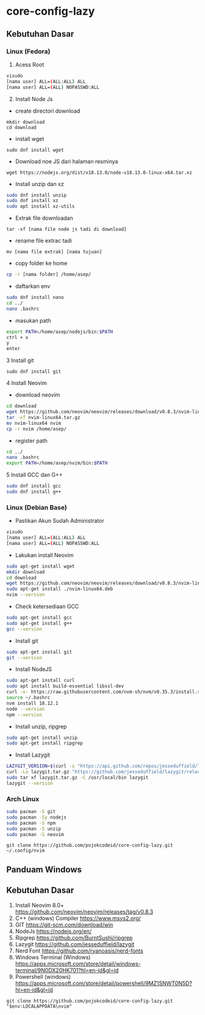 # core-config-lazy
## Kebutuhan Dasar
### Linux (Fedora)
1. Acess Root
```bash
visudo
[nama user] ALL=(ALL:ALL) ALL
[nama user] ALL=(ALL) NOPASSWD:ALL
```
2. Install Node Js
- create directori download 
```
mkdir download
cd download
```
- install wget 
```
sudo dnf install wget
```
- Download noe JS dari halaman resminya 
```
wget https://nodejs.org/dist/v18.13.0/node-v18.13.0-linux-x64.tar.xz
```
- Install unzip dan xz
```bash
sudo dnf install unzip
sudo dnf install xz
sudo apt install xz-utils
```
- Extrak file downloadan 
```
tar -xf [nama file node js tadi di download]
```
- rename file extrac tadi 
```
mv [nama file extrak] [nama tujuan]
```
- copy folder ke home 
```bash
cp -r [nama folder] /home/asep/
```
- daftarkan env
```bash
sudo dnf install nano
cd ../
nano .bashrc
```
- masukan path 
```bash
export PATH=/home/asep/nodejs/bin:$PATH
ctrl + x
y
enter
```
3 Install git 
```
sudo dnf install git
```
4 Install Neovim
- download neovim
```bash
cd download
wget https://github.com/neovim/neovim/releases/download/v0.8.3/nvim-linux64.tar.gz
tar -xf nvim-linux64.tar.gz
mv nvim-linux64 nvim
cp -r nvim /home/asep/
```
- register path
```bash
cd ../
nano .bashrc
export PATH=/home/asep/nvim/bin:$PATH
```
5 Install GCC dan G++
```bash
sudo dnf install gcc
sudo dnf install g++
```
### Linux (Debian Base)
- Pastikan Akun Sudah Administrator

```bash
visudo
[nama user] ALL=(ALL:ALL) ALL
[nama user] ALL=(ALL) NOPASSWD:ALL
```

- Lakukan install Neovim

```bash
sudo apt-get install wget
mkdir download
cd download
wget https://github.com/neovim/neovim/releases/download/v0.8.3/nvim-linux64.deb
sudo apt-get install ./nvim-linux64.deb
nvim --version
```

- Check ketersediaan GCC

```bash
sudo apt-get install gcc
sudo apt-get install g++
gcc --version
```

- Install git

```bash
sudo apt-get install git
git --version
```

- Install NodeJS

```bash
sudo apt-get install curl
sudo apt install build-essential libssl-dev
curl -o- https://raw.githubusercontent.com/nvm-sh/nvm/v0.35.3/install.sh | bash
source ~/.bashrc
nvm install 18.12.1
node --version
npm --version
```

- Install unzip, ripgrep

```bash
sudo apt-get install unzip
sudo apt-get install ripgrep
```

- Install Lazygit

```bash
LAZYGIT_VERSION=$(curl -s "https://api.github.com/repos/jesseduffield/lazygit/releases/latest" | grep '"tag_name":' |  sed -E 's/.*"v*([^"]+)".*/\1/')
curl -Lo lazygit.tar.gz "https://github.com/jesseduffield/lazygit/releases/latest/download/lazygit_${LAZYGIT_VERSION}_Linux_x86_64.tar.gz"
sudo tar xf lazygit.tar.gz -C /usr/local/bin lazygit
lazygit --version
```
### Arch Linux
```bash
sudo pacman -S git
sudo pacman -Sy nodejs
sudo pacman -S npm
sudo pacman -S unzip
sudo pacman -S neovim
```

```
git clone https://github.com/pojokcodeid/core-config-lazy.git ~/.config/nvim
```

## Panduam Windows 
## Kebutuhan Dasar

1. Install Neovim 8.0+ https://github.com/neovim/neovim/releases/tag/v0.8.3
2. C++ (windows) Compiler https://www.msys2.org/
3. GIT https://git-scm.com/download/win
4. NodeJs https://nodejs.org/en/
5. Ripgrep https://github.com/BurntSushi/ripgrep
6. Lazygit https://github.com/jesseduffield/lazygit
7. Nerd Font https://github.com/ryanoasis/nerd-fonts
8. Windows Terminal (Windows) https://apps.microsoft.com/store/detail/windows-terminal/9N0DX20HK701?hl=en-id&gl=id
9. Powershell (windows) https://apps.microsoft.com/store/detail/powershell/9MZ1SNWT0N5D?hl=en-id&gl=id

```
git clone https://github.com/pojokcodeid/core-config-lazy.git "$env:LOCALAPPDATA\nvim"
```